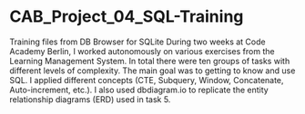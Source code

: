 # CAB_Project_04_SQL-Training
Training files from DB Browser for SQLite
During two weeks at Code Academy Berlin, I worked autonomously on various exercises from the Learning Management System.
In total there were ten groups of tasks with different levels of complexity. 
The main goal was to getting to know and use SQL.
I applied different concepts (CTE, Subquery, Window, Concatenate, Auto-increment, etc.).
I also used dbdiagram.io to replicate the entity relationship diagrams (ERD) used in task 5.
